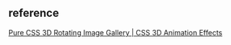 ## reference 
[Pure CSS 3D Rotating Image Gallery | CSS 3D Animation Effects](https://youtu.be/j1-Ak3WWV_g)